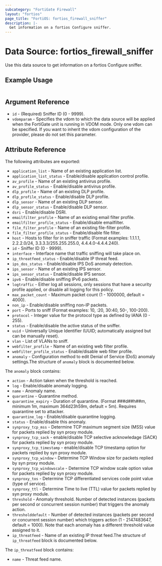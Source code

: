 ```yaml
---
subcategory: "FortiGate Firewall"
layout: "fortios"
page_title: "FortiOS: fortios_firewall_sniffer"
description: |-
  Get information on a fortios Configure sniffer.
---
```


# Data Source: fortios_firewall_sniffer
Use this data source to get information on a fortios Configure sniffer.


## Example Usage

```hcl

```

## Argument Reference

* `id` - (Required) Sniffer ID (0 - 9999).
* `vdomparam` - Specifies the vdom to which the data source will be applied when the FortiGate unit is running in VDOM mode. Only one vdom can be specified. If you want to inherit the vdom configuration of the provider, please do not set this parameter.

## Attribute Reference

The following attributes are exported:

* `application_list` - Name of an existing application list.
* `application_list_status` - Enable/disable application control profile.
* `av_profile` - Name of an existing antivirus profile.
* `av_profile_status` - Enable/disable antivirus profile.
* `dlp_profile` - Name of an existing DLP profile.
* `dlp_profile_status` - Enable/disable DLP profile.
* `dlp_sensor` - Name of an existing DLP sensor.
* `dlp_sensor_status` - Enable/disable DLP sensor.
* `dsri` - Enable/disable DSRI.
* `emailfilter_profile` - Name of an existing email filter profile.
* `emailfilter_profile_status` - Enable/disable emailfilter.
* `file_filter_profile` - Name of an existing file-filter profile.
* `file_filter_profile_status` - Enable/disable file filter.
* `host` - Hosts to filter for in sniffer traffic (Format examples: 1.1.1.1, 2.2.2.0/24, 3.3.3.3/255.255.255.0, 4.4.4.0-4.4.4.240).
* `id` - Sniffer ID (0 - 9999).
* `interface` - Interface name that traffic sniffing will take place on.
* `ip_threatfeed_status` - Enable/disable IP threat feed.
* `ips_dos_status` - Enable/disable IPS DoS anomaly detection.
* `ips_sensor` - Name of an existing IPS sensor.
* `ips_sensor_status` - Enable/disable IPS sensor.
* `ipv6` - Enable/disable sniffing IPv6 packets.
* `logtraffic` - Either log all sessions, only sessions that have a security profile applied, or disable all logging for this policy.
* `max_packet_count` - Maximum packet count (1 - 1000000, default = 4000).
* `non_ip` - Enable/disable sniffing non-IP packets.
* `port` - Ports to sniff (Format examples: 10, :20, 30:40, 50-, 100-200).
* `protocol` - Integer value for the protocol type as defined by IANA (0 - 255).
* `status` - Enable/disable the active status of the sniffer.
* `uuid` - Universally Unique Identifier (UUID; automatically assigned but can be manually reset).
* `vlan` - List of VLANs to sniff.
* `webfilter_profile` - Name of an existing web filter profile.
* `webfilter_profile_status` - Enable/disable web filter profile.
* `anomaly` - Configuration method to edit Denial of Service (DoS) anomaly settings.The structure of `anomaly` block is documented below.

The `anomaly` block contains:

* `action` - Action taken when the threshold is reached.
* `log` - Enable/disable anomaly logging.
* `name` - Anomaly name.
* `quarantine` - Quarantine method.
* `quarantine_expiry` - Duration of quarantine. (Format ###d##h##m, minimum 1m, maximum 364d23h59m, default = 5m). Requires quarantine set to attacker.
* `quarantine_log` - Enable/disable quarantine logging.
* `status` - Enable/disable this anomaly.
* `synproxy_tcp_mss` - Determine TCP maximum segment size (MSS) value for packets replied by syn proxy module.
* `synproxy_tcp_sack` - enable/disable TCP selective acknowledage (SACK) for packets replied by syn proxy module.
* `synproxy_tcp_timestamp` - enable/disable TCP timestamp option for packets replied by syn proxy module.
* `synproxy_tcp_window` - Determine TCP Window size for packets replied by syn proxy module.
* `synproxy_tcp_windowscale` - Determine TCP window scale option value for packets replied by syn proxy module.
* `synproxy_tos` - Determine TCP differentiated services code point value (type of service).
* `synproxy_ttl` - Determine Time to live (TTL) value for packets replied by syn proxy module.
* `threshold` - Anomaly threshold. Number of detected instances (packets per second or concurrent session number) that triggers the anomaly action.
* `thresholddefault` - Number of detected instances (packets per second or concurrent session number) which triggers action (1 - 2147483647, default = 1000). Note that each anomaly has a different threshold value assigned to it.
* `ip_threatfeed` - Name of an existing IP threat feed.The structure of `ip_threatfeed` block is documented below.

The `ip_threatfeed` block contains:

* `name` - Threat feed name.
